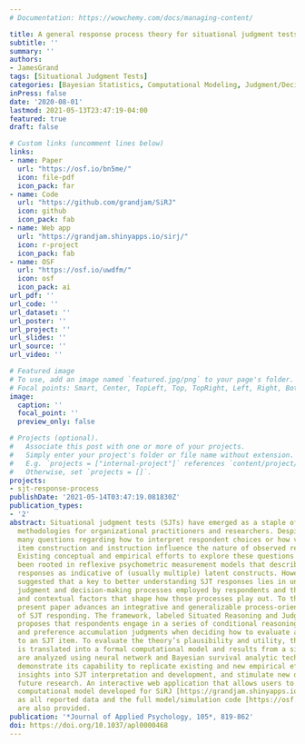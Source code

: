```yaml
---
# Documentation: https://wowchemy.com/docs/managing-content/

title: A general response process theory for situational judgment tests
subtitle: ''
summary: ''
authors:
- JamesGrand
tags: [Situational Judgment Tests]
categories: [Bayesian Statistics, Computational Modeling, Judgment/Decision-Making, Testing/Assessment]
inPress: false
date: '2020-08-01'
lastmod: 2021-05-13T23:47:19-04:00
featured: true
draft: false

# Custom links (uncomment lines below)
links:
- name: Paper
  url: "https://osf.io/bn5me/"
  icon: file-pdf
  icon_pack: far
- name: Code
  url: "https://github.com/grandjam/SiRJ"
  icon: github
  icon_pack: fab
- name: Web app
  url: "https://grandjam.shinyapps.io/sirj/"
  icon: r-project
  icon_pack: fab
- name: OSF
  url: "https://osf.io/uwdfm/"
  icon: osf
  icon_pack: ai
url_pdf: ''
url_code: ''
url_dataset: ''
url_poster: ''
url_project: ''
url_slides: ''
url_source: ''
url_video: ''

# Featured image
# To use, add an image named `featured.jpg/png` to your page's folder.
# Focal points: Smart, Center, TopLeft, Top, TopRight, Left, Right, BottomLeft, Bottom, BottomRight.
image:
  caption: ''
  focal_point: ''
  preview_only: false

# Projects (optional).
#   Associate this post with one or more of your projects.
#   Simply enter your project's folder or file name without extension.
#   E.g. `projects = ["internal-project"]` references `content/project/deep-learning/index.md`.
#   Otherwise, set `projects = []`.
projects:
- sjt-response-process
publishDate: '2021-05-14T03:47:19.081830Z'
publication_types:
- '2'
abstract: Situational judgment tests (SJTs) have emerged as a staple of assessment
  methodologies for organizational practitioners and researchers. Despite their prevalence,
  many questions regarding how to interpret respondent choices or how variations in
  item construction and instruction influence the nature of observed responses remain.
  Existing conceptual and empirical efforts to explore these questions have largely
  been rooted in reflexive psychometric measurement models that describe participant
  responses as indicative of (usually multiple) latent constructs. However, some have
  suggested that a key to better understanding SJT responses lies in unpacking the
  judgment and decision-making processes employed by respondents and the psychological
  and contextual factors that shape how those processes play out. To this end, the
  present paper advances an integrative and generalizable process-oriented theory
  of SJT responding. The framework, labeled Situated Reasoning and Judgment (SiRJ),
  proposes that respondents engage in a series of conditional reasoning, similarity,
  and preference accumulation judgments when deciding how to evaluate and respond
  to an SJT item. To evaluate the theory’s plausibility and utility, the SiRJ framework
  is translated into a formal computational model and results from a simulation study
  are analyzed using neural network and Bayesian survival analytic techniques that
  demonstrate its capability to replicate existing and new empirical effects, suggest
  insights into SJT interpretation and development, and stimulate new directions for
  future research. An interactive web application that allows users to explore the
  computational model developed for SiRJ [https://grandjam.shinyapps.io/sirj](https://grandjam.shinyapps.io/sirj) as well
  as all reported data and the full model/simulation code [https://osf.io/uwdfm/](https://osf.io/uwdfm/)
  are also provided.
publication: '*Journal of Applied Psychology, 105*, 819-862'
doi: https://doi.org/10.1037/apl0000468
---
```

